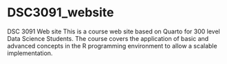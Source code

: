 # DSC3091_website
DSC 3091 Web site
This is a course web site based on Quarto for 300 level Data Science Students. The course covers the application of basic and advanced concepts in the R programming environment to allow a scalable implementation.
